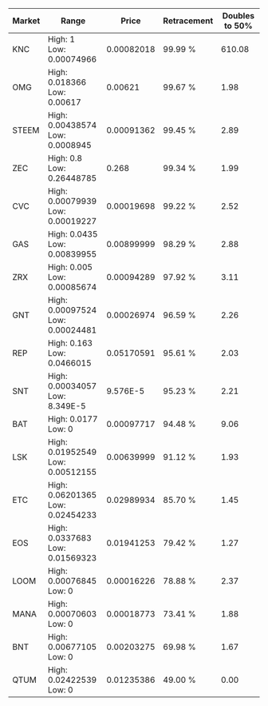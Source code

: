 | Market | Range | Price| Retracement | Doubles to 50% |
| --- | --- | --- | --- | --- |
| KNC | High: 1<br />Low: 0.00074966 | 0.00082018 | 99.99 % | 610.08 |
| OMG | High: 0.018366<br />Low: 0.00617 | 0.00621 | 99.67 % | 1.98 |
| STEEM | High: 0.00438574<br />Low: 0.0008945 | 0.00091362 | 99.45 % | 2.89 |
| ZEC | High: 0.8<br />Low: 0.26448785 | 0.268 | 99.34 % | 1.99 |
| CVC | High: 0.00079939<br />Low: 0.00019227 | 0.00019698 | 99.22 % | 2.52 |
| GAS | High: 0.0435<br />Low: 0.00839955 | 0.00899999 | 98.29 % | 2.88 |
| ZRX | High: 0.005<br />Low: 0.00085674 | 0.00094289 | 97.92 % | 3.11 |
| GNT | High: 0.00097524<br />Low: 0.00024481 | 0.00026974 | 96.59 % | 2.26 |
| REP | High: 0.163<br />Low: 0.0466015 | 0.05170591 | 95.61 % | 2.03 |
| SNT | High: 0.00034057<br />Low: 8.349E-5 | 9.576E-5 | 95.23 % | 2.21 |
| BAT | High: 0.0177<br />Low: 0 | 0.00097717 | 94.48 % | 9.06 |
| LSK | High: 0.01952549<br />Low: 0.00512155 | 0.00639999 | 91.12 % | 1.93 |
| ETC | High: 0.06201365<br />Low: 0.02454233 | 0.02989934 | 85.70 % | 1.45 |
| EOS | High: 0.0337683<br />Low: 0.01569323 | 0.01941253 | 79.42 % | 1.27 |
| LOOM | High: 0.00076845<br />Low: 0 | 0.00016226 | 78.88 % | 2.37 |
| MANA | High: 0.00070603<br />Low: 0 | 0.00018773 | 73.41 % | 1.88 |
| BNT | High: 0.00677105<br />Low: 0 | 0.00203275 | 69.98 % | 1.67 |
| QTUM | High: 0.02422539<br />Low: 0 | 0.01235386 | 49.00 % | 0.00 |
